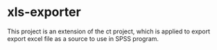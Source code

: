 # xls-exporter
This project is an extension of the ct project, which is applied to export export excel file as a source to use in SPSS program.
